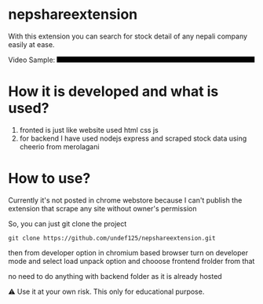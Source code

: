 # nepshareextension
With this extension you can search for stock detail of any nepali company easily at ease.

Video Sample:
<video src="https://github-production-user-asset-6210df.s3.amazonaws.com/86185111/251880714-f1bbec77-a7c0-4a52-8abc-407738b42810.webm?X-Amz-Algorithm=AWS4-HMAC-SHA256&X-Amz-Credential=AKIAIWNJYAX4CSVEH53A%2F20230708%2Fus-east-1%2Fs3%2Faws4_request&X-Amz-Date=20230708T000018Z&X-Amz-Expires=300&X-Amz-Signature=f80152582ae00a9f1ea68a2755d9c03856b373bb667887a63e49595793e202f5&X-Amz-SignedHeaders=host&actor_id=86185111&key_id=0&repo_id=663711415" height="12rem" width="80%" />
[Screencast from 07-07-2023 05:10:24 PM.webm](https://github.com/undef125/nepshareextension/assets/86185111/f1bbec77-a7c0-4a52-8abc-407738b42810)

# How it is developed and what is used?
1) fronted is just like website used html css js
2) for backend I have used nodejs express and scraped stock data using cheerio from merolagani

# How to use?
Currently it's not posted in chrome webstore because I can't publish the extension that scrape any site without owner's permission

So, you can just git clone the project
```
git clone https://github.com/undef125/nepshareextension.git
```
then from developer option in chromium based browser turn on developer mode and select load unpack option and chooose frontend frolder from that

no need to do anything with backend folder as it is already hosted

⚠️ Use it at your own risk. This only for educational purpose.
